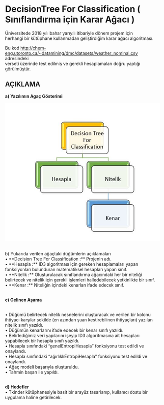 # DecisionTree For Classification ( Sınıflandırma için Karar Ağacı )

Üniversitede 2018 yılı bahar yarıyılı itibariyle dönem projem için <br>
herhangi bir kütüphane kullanmadan geliştirdiğim karar ağacı algoritması. <br>

Bu kod http://chem-eng.utoronto.ca/~datamining/dmc/datasets/weather_nominal.csv adresindeki <br>
verseti üzerinde test edilmiş ve gerekli hesaplamaları doğru yaptığı görülmüştür.

<h2>AÇIKLAMA</h2>

**a)	Yazılımın Agaç Gösterimi** <BR>
 
![](img/Ekran%20Alıntısı.JPG)

<BR>
b)	Yukarıda verilen ağaçtaki düğümlerin açıklamaları<BR>
•	**Decision Tree For Classification :** Projenin adı.<BR>
•	**Hesapla :** ID3 algoritması için gereken hesaplamaları yapan fonksiyonları bulunduran matematiksel hesapları yapan sınıf.<BR>
•	**Nitelik :** Oluşturulacak sınıflandırma ağacındaki her bir niteliği belirtecek ve nitelik için gerekli işlemleri halledebilecek yetkinlikte bir sınıf.<BR>
•	**Kenar :** Niteliğin içindeki kenarları ifade edecek sınıf.<BR>
<BR>

**c)	 Gelinen Aşama**

<BR>
•	Düğümü belirtecek nitelik nesnelerini oluşturacak ve verilen bir kolonu ihtiyacı karşılar şekilde (en azından şuan kestirebilinen ihtiyaçları)  yazılan nitelik sınıfı yazıldı.<BR>
•	Düğümün kenarlarını ifade edecek bir kenar sınıfı yazıldı.<BR>
•	Belirlediğimiz veri yapılarını işeyip ID3 algoritmasına ait hesapları yapabilecek bir hesapla sınıfı yazıldı.<BR>
•	Hesapla sınıfındaki “genelEntropiHesapla” fonksiyonu test edildi ve onaylandı.<BR>
•	Hesapla sınıfındaki “ağırlıklıEntropiHesapla” fonksiyonu test edildi ve onaylandı.<BR>
•	Ağaç modeli başarıyla oluşturuldu.<BR>
•	Tahmin başarı ile yapıldı.<BR>

<BR>

**d)	Hedefler**<BR>
•	Tkinder kütüphanesiyle basit bir arayüz tasarlanıp, kullanıcı dostu bir uygulama haline getirilecek.<BR>


